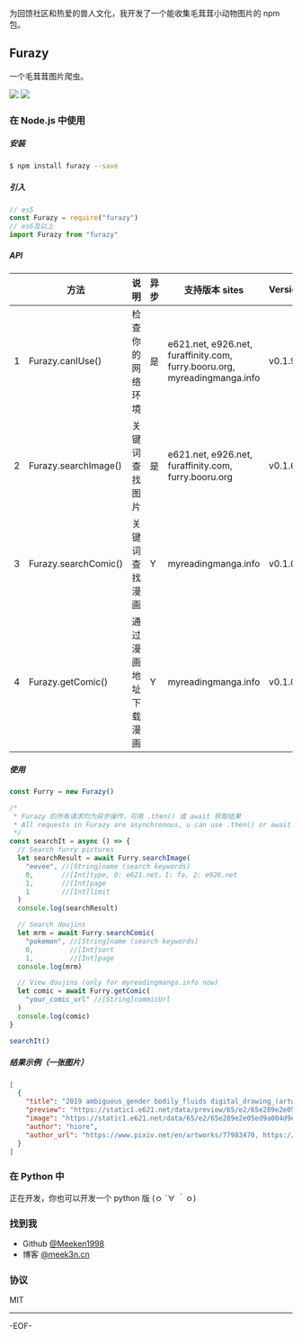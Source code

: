 为回馈社区和热爱的兽人文化，我开发了一个能收集毛茸茸小动物图片的 npm 包。

## Furazy

一个毛茸茸图片爬虫。

[![][1]](https://www.npmjs.com/package/furazy)
[![][2]](https://github.com/Meeken1998/furazy-spider)

<!-- [在 runkit 中调试](https://npm.runkit.com/furazy) / [查看 NPM](https://www.npmjs.com/package/furazy) / [查看 Github](https://github.com/Meeken1998/furazy-spider/issues) -->


### 在 Node.js 中使用

##### 安装

```bash
$ npm install furazy --save
```

##### 引入

```js
// es5
const Furazy = require("furazy")
// es6及以上
import Furazy from "furazy"
```

##### API

|     | 方法                 | 说明                 | 异步 | 支持版本 sites                                                            | Version |
| --- | -------------------- | -------------------- | ---- | ------------------------------------------------------------------------- | ------- |
| 1   | Furazy.canIUse()     | 检查你的网络环境     | 是   | e621.net, e926.net, furaffinity.com, furry.booru.org, myreadingmanga.info | v0.1.9  |
| 2   | Furazy.searchImage() | 关键词查找图片       | 是   | e621.net, e926.net, furaffinity.com, furry.booru.org                      | v0.1.6  |
| 3   | Furazy.searchComic() | 关键词查找漫画       | Y    | myreadingmanga.info                                                       | v0.1.0  |
| 4   | Furazy.getComic()    | 通过漫画地址下载漫画 | Y    | myreadingmanga.info                                                       | v0.1.0  |

##### 使用

```js
const Furry = new Furazy()

/*
 * Furazy 的所有请求均为异步操作，可用 .then() 或 await 获取结果
 * All requests in Furazy are asynchronous, u can use .then() or await to get results.
 */
const searchIt = async () => {
  // Search furry pictures
  let searchResult = await Furry.searchImage(
    "eevee", //[String]name (search keywords)
    0,       //[Int]type, 0: e621.net，1: fa, 2: e926.net
    1,       //[Int]page
    1        //[Int]limit
  )
  console.log(searchResult)

  // Search doujins
  let mrm = await Furry.searchComic(
    "pokemon", //[String]name (search keywords)
    0,         //[Int]sort
    1,         //[Int]page
  console.log(mrm)

  // View doujins (only for myreadingmanga.info now)
  let comic = await Furry.getComic(
    "your_comic_url" //[String]commicUrl
  )
  console.log(comic)
}

searchIt()
```

##### 结果示例（一张图片）

```json
[
  {
    "title": "2019 ambiguous_gender bodily_fluids digital_drawing_(artwork) digital_media_(artwork) dragon dragonite drooling duo eevee feral hiore hi_res imminent_vore larger_pred licking licking_lips macro mammal nintendo oral_vore pokémon pokémon_(species) saliva simple_background size_difference slightly_chubby soft_vore tongue tongue_out video_games vore white_background",
    "preview": "https://static1.e621.net/data/preview/65/e2/65e289e2e05ed9a004d9e18fefda2962.jpg",
    "image": "https://static1.e621.net/data/65/e2/65e289e2e05ed9a004d9e18fefda2962.png",
    "author": "hiore",
    "author_url": "https://www.pixiv.net/en/artworks/77983470, https://i.pximg.net/img-original/img/2019/11/25/03/37/25/77983470_p2.png, https://www.pixiv.net/member.php?id=45363288, https://twitter.com/D0Sd0ou3fm1R1rB/status/1196483299465519105"
  }
]
```

### 在 Python 中

正在开发，你也可以开发一个 python 版 (ｏ ´∀ ｀ｏ)

### 找到我

- Github [@Meeken1998](https://github.com/Meeken1998)
- 博客 [@meek3n.cn](https://meek3n.cn)

### 协议

MIT

[1]: https://img.shields.io/npm/v/furazy.svg
[2]: https://img.shields.io/github/license/meeken1998/furazy-spider

---

-EOF-
